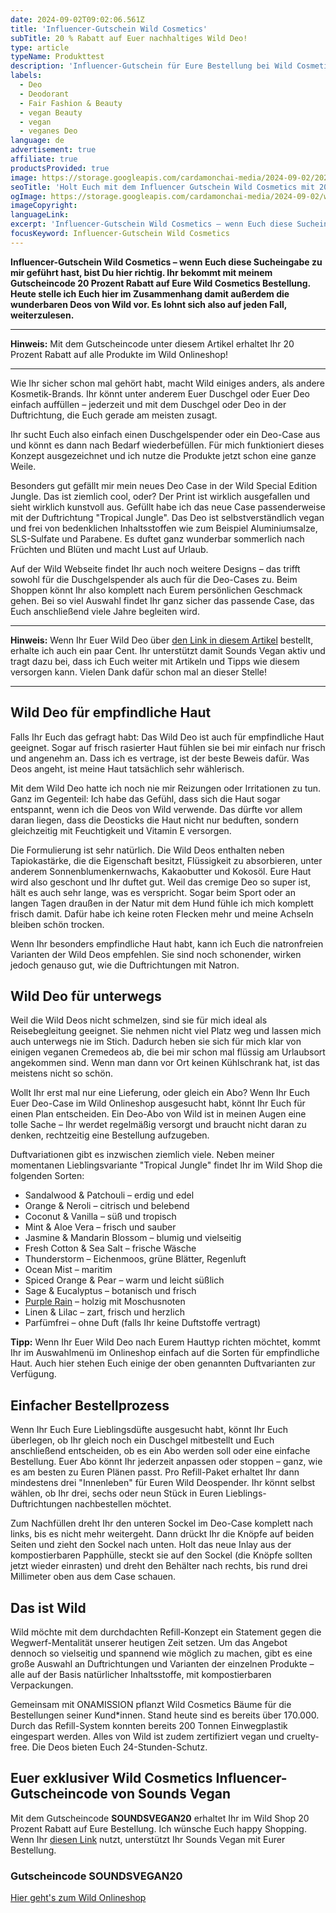 ```yaml
---
date: 2024-09-02T09:02:06.561Z
title: 'Influencer-Gutschein Wild Cosmetics'
subTitle: 20 % Rabatt auf Euer nachhaltiges Wild Deo!
type: article
typeName: Produkttest
description: 'Influencer-Gutschein für Eure Bestellung bei Wild Cosmetics. Holt Euch hier 20 Prozent Rabatt auf nachhaltige, vegane Deos & Co.!'
labels:
  - Deo
  - Deodorant
  - Fair Fashion & Beauty
  - vegan Beauty
  - vegan
  - veganes Deo
language: de
advertisement: true
affiliate: true
productsProvided: true
image: https://storage.googleapis.com/cardamonchai-media/2024-09-02/2024-09-02-wild-cosmetics-soundsvegan-com-9-jpg-imagine-f8e8f8_99a883_1024_768/640.webp
seoTitle: 'Holt Euch mit dem Influencer Gutschein Wild Cosmetics mit 20 % Rabatt!'
ogImage: https://storage.googleapis.com/cardamonchai-media/2024-09-02/wild-cosmetics-deo-soundsvegan-com-og-jpg-imagine-f8e8f8_859983_1200_628/640.webp
imageCopyright:
languageLink:
excerpt: 'Influencer-Gutschein Wild Cosmetics – wenn Euch diese Sucheingabe zu mir geführt hast, seid Ihr hier richtig. Ihr bekommt mit meinem Gutscheincode 20 Prozent Rabatt auf Eure Wild Cosmetics Bestellung. Im Zusammenhang stelle ich Euch die wunderbaren Deos von Wild vor. Es lohnt sich also auf jeden Fall, weiterzulesen.'
focusKeyword: Influencer-Gutschein Wild Cosmetics
---
```


**Influencer-Gutschein Wild Cosmetics – wenn Euch diese Sucheingabe zu mir geführt hast, bist Du hier richtig. Ihr bekommt mit meinem Gutscheincode 20 Prozent Rabatt auf Eure Wild Cosmetics Bestellung. Heute stelle ich Euch hier im Zusammenhang damit außerdem die wunderbaren Deos von Wild vor. Es lohnt sich also auf jeden Fall, weiterzulesen.**

---

**Hinweis:** Mit dem Gutscheincode unter diesem Artikel erhaltet Ihr 20 Prozent Rabatt auf alle Produkte im Wild Onlineshop!

---

Wie Ihr sicher schon mal gehört habt, macht Wild einiges anders, als andere Kosmetik-Brands. Ihr könnt unter anderem Euer Duschgel oder Euer Deo einfach auffüllen – jederzeit und mit dem Duschgel oder Deo in der Duftrichtung, die Euch gerade am meisten zusagt.

Ihr sucht Euch also einfach einen Duschgelspender oder ein Deo-Case aus und könnt es dann nach Bedarf wiederbefüllen. Für mich funktioniert dieses Konzept ausgezeichnet und ich nutze die Produkte jetzt schon eine ganze Weile.

Besonders gut gefällt mir mein neues Deo Case in der Wild Special Edition Jungle. Das ist ziemlich cool, oder? Der Print ist wirklich ausgefallen und sieht wirklich kunstvoll aus. Gefüllt habe ich das neue Case passenderweise mit der Duftrichtung "Tropical Jungle". Das Deo ist selbstverständlich vegan und frei von bedenklichen Inhaltsstoffen wie zum Beispiel Aluminiumsalze, SLS-Sulfate und Parabene. Es duftet ganz wunderbar sommerlich nach Früchten und Blüten und macht Lust auf Urlaub.

Auf der Wild Webseite findet Ihr auch noch weitere Designs – das trifft sowohl für die Duschgelspender als auch für die Deo-Cases zu. Beim Shoppen könnt Ihr also komplett nach Eurem persönlichen Geschmack gehen. Bei so viel Auswahl findet Ihr ganz sicher das passende Case, das Euch anschließend viele Jahre begleiten wird.

---

**Hinweis:** Wenn Ihr Euer Wild Deo über [den Link in diesem Artikel](https://www.awin1.com/cread.php?awinmid=108144&awinaffid=632580&ued=https%3A%2F%2Fwww.wearewild.com%2Fde%2F%3Fdiscount%3DSOUNDSVEGAN20%26utm_source%3DAWIN%26utm_medium%3Daffiliate%26utm_campaign%3D%21%21%21sitename%21%21%21%26utm_content%3D%21%21%21id%21%21%21) bestellt, erhalte ich auch ein paar Cent. Ihr unterstützt damit Sounds Vegan aktiv und tragt dazu bei, dass ich Euch weiter mit Artikeln und Tipps wie diesem versorgen kann. Vielen Dank dafür schon mal an dieser Stelle!

---

<Gallery name="wild-cosmetics-deo-soundsvegan.com-1" />

## Wild Deo für empfindliche Haut

Falls Ihr Euch das gefragt habt: Das Wild Deo ist auch für empfindliche Haut geeignet. Sogar auf frisch rasierter Haut fühlen sie bei mir einfach nur frisch und angenehm an. Dass ich es vertrage, ist der beste Beweis dafür. Was Deos angeht, ist meine Haut tatsächlich sehr wählerisch.

Mit dem Wild Deo hatte ich noch nie mir Reizungen oder Irritationen zu tun. Ganz im Gegenteil: Ich habe das Gefühl, dass sich die Haut sogar entspannt, wenn ich die Deos von Wild verwende. Das dürfte vor allem daran liegen, dass die Deosticks die Haut nicht nur beduften, sondern gleichzeitig mit Feuchtigkeit und Vitamin E versorgen.

Die Formulierung ist sehr natürlich. Die Wild Deos enthalten neben Tapiokastärke, die die Eigenschaft besitzt, Flüssigkeit zu absorbieren, unter anderem Sonnenblumenkernwachs, Kakaobutter und Kokosöl. Eure Haut wird also geschont und Ihr duftet gut. Weil das cremige Deo so super ist, hält es auch sehr lange, was es verspricht. Sogar beim Sport oder an langen Tagen draußen in der Natur mit dem Hund fühle ich mich komplett frisch damit. Dafür habe ich keine roten Flecken mehr und meine Achseln bleiben schön trocken.

Wenn Ihr besonders empfindliche Haut habt, kann ich Euch die natronfreien Varianten der Wild Deos empfehlen. Sie sind noch schonender, wirken jedoch genauso gut, wie die Duftrichtungen mit Natron.

## Wild Deo für unterwegs

Weil die Wild Deos nicht schmelzen, sind sie für mich ideal als Reisebegleitung geeignet. Sie nehmen nicht viel Platz weg und lassen mich auch unterwegs nie im Stich. Dadurch heben sie sich für mich klar von einigen veganen Cremedeos ab, die bei mir schon mal flüssig am Urlaubsort angekommen sind. Wenn man dann vor Ort keinen Kühlschrank hat, ist das meistens nicht so schön.

Wollt Ihr erst mal nur eine Lieferung, oder gleich ein Abo? Wenn Ihr Euch Euer Deo-Case im Wild Onlineshop ausgesucht habt, könnt Ihr Euch für einen Plan entscheiden. Ein Deo-Abo von Wild ist in meinen Augen eine tolle Sache – Ihr werdet regelmäßig versorgt und braucht nicht daran zu denken, rechtzeitig eine Bestellung aufzugeben.

Duftvariationen gibt es inzwischen ziemlich viele. Neben meiner momentanen Lieblingsvariante "Tropical Jungle" findet Ihr im Wild Shop die folgenden Sorten:

- Sandalwood & Patchouli – erdig und edel
- Orange & Neroli – citrisch und belebend
- Coconut & Vanilla – süß und tropisch
- Mint & Aloe Vera – frisch und sauber
- Jasmine & Mandarin Blossom – blumig und vielseitig
- Fresh Cotton & Sea Salt – frische Wäsche
- Thunderstorm – Eichenmoos, grüne Blätter, Regenluft
- Ocean Mist – maritim
- Spiced Orange & Pear – warm und leicht süßlich
- Sage & Eucalyptus – botanisch und frisch
- [Purple Rain](/2024/01/wild-cosmetics/) – holzig mit Moschusnoten
- Linen & Lilac – zart, frisch und herzlich
- Parfümfrei – ohne Duft (falls Ihr keine Duftstoffe vertragt)

**Tipp:** Wenn Ihr Euer Wild Deo nach Eurem Hauttyp richten möchtet, kommt Ihr im Auswahlmenü im Onlineshop einfach auf die Sorten für empfindliche Haut. Auch hier stehen Euch einige der oben genannten Duftvarianten zur Verfügung.

## Einfacher Bestellprozess

Wenn Ihr Euch Eure Lieblingsdüfte ausgesucht habt, könnt Ihr Euch überlegen, ob Ihr gleich noch ein Duschgel mitbestellt und Euch anschließend entscheiden, ob es ein Abo werden soll oder eine einfache Bestellung. Euer Abo könnt Ihr jederzeit anpassen oder stoppen – ganz, wie es am besten zu Euren Plänen passt. Pro Refill-Paket erhaltet Ihr dann mindestens drei "Innenleben" für Euren Wild Deospender. Ihr könnt selbst wählen, ob Ihr drei, sechs oder neun Stück in Euren Lieblings-Duftrichtungen nachbestellen möchtet.

Zum Nachfüllen dreht Ihr den unteren Sockel im Deo-Case komplett nach links, bis es nicht mehr weitergeht. Dann drückt Ihr die Knöpfe auf beiden Seiten und zieht den Sockel nach unten. Holt das neue Inlay aus der kompostierbaren Papphülle, steckt sie auf den Sockel (die Knöpfe sollten jetzt wieder einrasten) und dreht den Behälter nach rechts, bis rund drei Millimeter oben aus dem Case schauen.

## Das ist Wild

Wild möchte mit dem durchdachten Refill-Konzept ein Statement gegen die Wegwerf-Mentalität unserer heutigen Zeit setzen. Um das Angebot dennoch so vielseitig und spannend wie möglich zu machen, gibt es eine große Auswahl an Duftrichtungen und Varianten der einzelnen Produkte – alle auf der Basis natürlicher Inhaltsstoffe, mit kompostierbaren Verpackungen.

Gemeinsam mit ONAMISSION pflanzt Wild Cosmetics Bäume für die Bestellungen seiner Kund\*innen. Stand heute sind es bereits über 170.000. Durch das Refill-System konnten bereits 200 Tonnen Einwegplastik eingespart werden. Alles von Wild ist zudem zertifiziert vegan und cruelty-free. Die Deos bieten Euch 24-Stunden-Schutz.

## Euer exklusiver Wild Cosmetics Influencer-Gutscheincode von Sounds Vegan

Mit dem Gutscheincode **SOUNDSVEGAN20** erhaltet Ihr im Wild Shop 20 Prozent Rabatt auf Eure Bestellung. Ich wünsche Euch happy Shopping. Wenn Ihr [diesen Link](https://www.awin1.com/cread.php?awinmid=108144&awinaffid=632580&ued=https%3A%2F%2Fwww.wearewild.com%2Fde%2F%3Fdiscount%3DSOUNDSVEGAN20%26utm_source%3DAWIN%26utm_medium%3Daffiliate%26utm_campaign%3D%21%21%21sitename%21%21%21%26utm_content%3D%21%21%21id%21%21%21) nutzt, unterstützt Ihr Sounds Vegan mit Eurer Bestellung.

### Gutscheincode SOUNDSVEGAN20

[Hier geht's zum Wild Onlineshop](https://www.awin1.com/cread.php?awinmid=108144&awinaffid=632580&ued=https%3A%2F%2Fwww.wearewild.com%2Fde%2F%3Fdiscount%3DSOUNDSVEGAN20%26utm_source%3DAWIN%26utm_medium%3Daffiliate%26utm_campaign%3D%21%21%21sitename%21%21%21%26utm_content%3D%21%21%21id%21%21%21)

<Gallery name="wild-cosmetics-deo-soundsvegan.com-2" />
